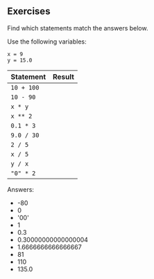 Exercises
---------

Find which statements match the answers below.

Use the following variables:

```
x = 9
y = 15.0
```

| Statement       | Result    |
|-----------------|-----------|
| `10 + 100 `     |           |
| `10 - 90 `      |           |
| `x * y `        |           |
| `x ** 2 `       |           |
| `0.1 * 3 `      |           |
| `9.0 / 30 `     |           |
| `2 / 5 `        |           |
| `x / 5 `        |           |
| `y / x `        |           |
| `"0" * 2 `      |           |

Answers:
* -80
* 0
* '00'
* 1
* 0.3
* 0.30000000000000004
* 1.6666666666666667
* 81
* 110
* 135.0
